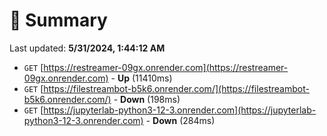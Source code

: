 # 📖 Summary
Last updated: **5/31/2024, 1:44:12 AM**

- `GET` [https://restreamer-09gx.onrender.com](https://restreamer-09gx.onrender.com) - **Up** (11410ms)
- `GET` [https://filestreambot-b5k6.onrender.com/](https://filestreambot-b5k6.onrender.com/) - **Down** (198ms)
- `GET` [https://jupyterlab-python3-12-3.onrender.com](https://jupyterlab-python3-12-3.onrender.com) - **Down** (284ms)
